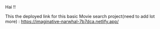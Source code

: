 Hai !!

This the deployed link for this basic Movie search project(need to add lot more) : https://imaginative-narwhal-7b7dca.netlify.app/
